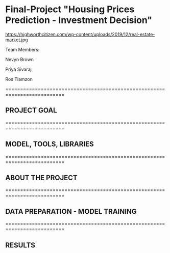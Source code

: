 # Final-Project "Housing Prices Prediction - Investment Decision"

https://highworthcitizen.com/wp-content/uploads/2019/12/real-estate-market.jpg

Team Members:

Nevyn Brown

Priya Sivaraj

Ros Tiamzon

==========================================================================

## PROJECT GOAL

==========================================================================

## MODEL, TOOLS, LIBRARIES

==========================================================================

## ABOUT THE PROJECT
==========================================================================

## DATA PREPARATION - MODEL TRAINING

==========================================================================

## RESULTS
